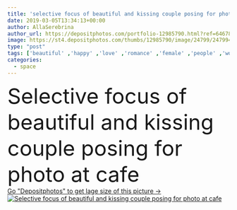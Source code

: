 ```yaml
---
title: 'selective focus of beautiful and kissing couple posing for photo at cafe '
date: 2019-03-05T13:34:13+00:00
author: AllaSerebrina
author_url: https://depositphotos.com/portfolio-12985790.html?ref=64678756
image: https://st4.depositphotos.com/thumbs/12985790/image/24799/247994230/api_thumb_450.jpg?forcejpeg=true
type: "post"
tags: ['beautiful' ,'happy' ,'love' ,'romance' ,'female' ,'people' ,'women' ,'cheerful' ,'caucasian' ,'girls' ,'food' ,'male' ,'man' ,'connection' ,'style' ,'photo' ,'couple' ,'stylish' ,'romantic' ,'cafe' ,'communication' ,'wireless' ,'together' ,'togetherness' ,'indoors' ,'using' ,'attractive' ,'casual' ,'handsome' ,'posing' ,'embrace' ,'closeness' ,'kiss' ,'gadget' ,'hug' ,'relationship' ,'smartphone' ,'kissing' ,'burger' ,'boyfriend' ,'girlfriend' ,'copy space' ,'selective focus' ,'young adult' ,'taking photo' ,'digital device' ]
categories: 
  - space
---
```

<div aling="center">
            <font size="60"> Selective focus of beautiful and kissing couple posing for photo at cafe</font>   
</div>
<div>
    <a href='https://st4.depositphotos.com/thumbs/12985790/image/24799/247994230/api_thumb_450.jpg?forcejpeg=true?ref=64678756' target=_blank > Go "Depositphotos" to get lage size of this picture ->
        <img href='https://st4.depositphotos.com/thumbs/12985790/image/24799/247994230/api_thumb_450.jpg?forcejpeg=true?ref=64678756' src='https://st4.depositphotos.com/12985790/24799/i/950/depositphotos_247994230-stock-photo-selective-focus-beautiful-kissing-couple.jpg?forcejpeg=true' alt='Selective focus of beautiful and kissing couple posing for photo at cafe' >
    </a>
</div>
